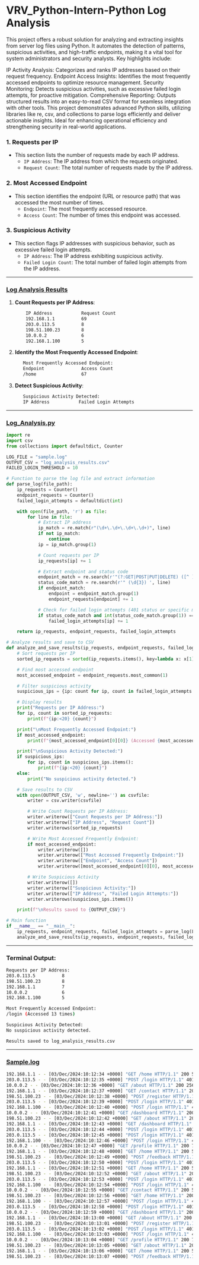 # VRV_Python-Intern-Python Log Analysis
This project offers a robust solution for analyzing and extracting insights from server log files using Python. It automates the detection of patterns, suspicious activities, and high-traffic endpoints, making it a vital tool for system administrators and security analysts. Key highlights include:

IP Activity Analysis: Categorizes and ranks IP addresses based on their request frequency.
Endpoint Access Insights: Identifies the most frequently accessed endpoints to optimize resource management.
Security Monitoring: Detects suspicious activities, such as excessive failed login attempts, for proactive mitigation.
Comprehensive Reporting: Outputs structured results into an easy-to-read CSV format for seamless integration with other tools.
This project demonstrates advanced Python skills, utilizing libraries like re, csv, and collections to parse logs efficiently and deliver actionable insights. Ideal for enhancing operational efficiency and strengthening security in real-world applications.
### 1. **Requests per IP**
- This section lists the number of requests made by each IP address.
  - `IP Address`: The IP address from which the requests originated.
  - `Request Count`: The total number of requests made by the IP address.
 

### 2. **Most Accessed Endpoint**
- This section identifies the endpoint (URL or resource path) that was accessed the most number of times.
  - `Endpoint`: The most frequently accessed resource.
  - `Access Count`: The number of times this endpoint was accessed.

### 3. **Suspicious Activity**
- This section flags IP addresses with suspicious behavior, such as excessive failed login attempts.
  - `IP Address`: The IP address exhibiting suspicious activity.
  - `Failed Login Count`: The total number of failed login attempts from the IP address.

---
### [**Log Analysis Results**](https://github.com/Dharunkumar-S/Python-Intern/blob/main/log_analysis_results.csv)
1. **Count Requests per IP Address**:
   
    ```bash
        IP Address           Request Count
        192.168.1.1          69
        203.0.113.5          8
        198.51.100.23        8
        10.0.0.2             6
        192.168.1.100        5
    ```

  2. **Identify the Most Frequently Accessed Endpoint**:

     ```bash
        Most Frequently Accessed Endpoint:
        Endpoint              Access Count
        /home                 67
     ```
  3. **Detect Suspicious Activity**:

     ```bash
        Suspicious Activity Detected:
        IP Address           Failed Login Attempts
        ```
---

###  [**Log_Analysis.py**](https://github.com/Dharunkumar-S/Python-Intern/blob/main/log_analysis.py)

```python
import re
import csv
from collections import defaultdict, Counter

LOG_FILE = "sample.log"
OUTPUT_CSV = "log_analysis_results.csv"
FAILED_LOGIN_THRESHOLD = 10

# Function to parse the log file and extract information
def parse_log(file_path):
    ip_requests = Counter()
    endpoint_requests = Counter()
    failed_login_attempts = defaultdict(int)

    with open(file_path, 'r') as file:
        for line in file:
            # Extract IP address
            ip_match = re.match(r"(\d+\.\d+\.\d+\.\d+)", line)
            if not ip_match:
                continue
            ip = ip_match.group(1)

            # Count requests per IP
            ip_requests[ip] += 1

            # Extract endpoint and status code
            endpoint_match = re.search(r'"(?:GET|POST|PUT|DELETE) ([^ ]+) HTTP', line)
            status_code_match = re.search(r'" (\d{3}) ', line)
            if endpoint_match:
                endpoint = endpoint_match.group(1)
                endpoint_requests[endpoint] += 1

            # Check for failed login attempts (401 status or specific message)
            if status_code_match and int(status_code_match.group(1)) == 401:
                failed_login_attempts[ip] += 1

    return ip_requests, endpoint_requests, failed_login_attempts

# Analyze results and save to CSV
def analyze_and_save_results(ip_requests, endpoint_requests, failed_login_attempts):
    # Sort requests per IP
    sorted_ip_requests = sorted(ip_requests.items(), key=lambda x: x[1], reverse=True)

    # Find most accessed endpoint
    most_accessed_endpoint = endpoint_requests.most_common(1)

    # Filter suspicious activity
    suspicious_ips = {ip: count for ip, count in failed_login_attempts.items() if count > FAILED_LOGIN_THRESHOLD}

    # Display results
    print("Requests per IP Address:")
    for ip, count in sorted_ip_requests:
        print(f"{ip:<20} {count}")

    print("\nMost Frequently Accessed Endpoint:")
    if most_accessed_endpoint:
        print(f"{most_accessed_endpoint[0][0]} (Accessed {most_accessed_endpoint[0][1]} times)")

    print("\nSuspicious Activity Detected:")
    if suspicious_ips:
        for ip, count in suspicious_ips.items():
            print(f"{ip:<20} {count}")
    else:
        print("No suspicious activity detected.")

    # Save results to CSV
    with open(OUTPUT_CSV, 'w', newline='') as csvfile:
        writer = csv.writer(csvfile)

        # Write Count Requests per IP Address:
        writer.writerow(["Count Requests per IP Address:"])
        writer.writerow(["IP Address", "Request Count"])
        writer.writerows(sorted_ip_requests)

        # Write Most Accessed Frequently Endpoint:
        if most_accessed_endpoint:
            writer.writerow([])
            writer.writerow(["Most Accessed Frequently Endpoint:"])
            writer.writerow(["Endpoint", "Access Count"])
            writer.writerow([most_accessed_endpoint[0][0], most_accessed_endpoint[0][1]])

        # Write Suspicious Activity
        writer.writerow([])
        writer.writerow(["Suspicious Activity:"])
        writer.writerow(["IP Address", "Failed Login Attempts:"])
        writer.writerows(suspicious_ips.items())

    print(f"\nResults saved to {OUTPUT_CSV}")

# Main function
if __name__ == "__main__":
    ip_requests, endpoint_requests, failed_login_attempts = parse_log(LOG_FILE)
    analyze_and_save_results(ip_requests, endpoint_requests, failed_login_attempts)

```

---
### **Terminal Output**:

```bash
Requests per IP Address:
203.0.113.5          8
198.51.100.23        8
192.168.1.1          7
10.0.0.2             6
192.168.1.100        5

Most Frequently Accessed Endpoint:
/login (Accessed 13 times)

Suspicious Activity Detected:
No suspicious activity detected.

Results saved to log_analysis_results.csv
```
---

### [**Sample.log**](https://github.com/Dharunkumar-S/Python-Intern/blob/main/sample.log)

```bash
192.168.1.1 - - [03/Dec/2024:10:12:34 +0000] "GET /home HTTP/1.1" 200 512
203.0.113.5 - - [03/Dec/2024:10:12:35 +0000] "POST /login HTTP/1.1" 401 128 "Invalid credentials"
10.0.0.2 - - [03/Dec/2024:10:12:36 +0000] "GET /about HTTP/1.1" 200 256
192.168.1.1 - - [03/Dec/2024:10:12:37 +0000] "GET /contact HTTP/1.1" 200 312
198.51.100.23 - - [03/Dec/2024:10:12:38 +0000] "POST /register HTTP/1.1" 200 128
203.0.113.5 - - [03/Dec/2024:10:12:39 +0000] "POST /login HTTP/1.1" 401 128 "Invalid credentials"
192.168.1.100 - - [03/Dec/2024:10:12:40 +0000] "POST /login HTTP/1.1" 401 128 "Invalid credentials"
10.0.0.2 - - [03/Dec/2024:10:12:41 +0000] "GET /dashboard HTTP/1.1" 200 1024
198.51.100.23 - - [03/Dec/2024:10:12:42 +0000] "GET /about HTTP/1.1" 200 256
192.168.1.1 - - [03/Dec/2024:10:12:43 +0000] "GET /dashboard HTTP/1.1" 200 1024
203.0.113.5 - - [03/Dec/2024:10:12:44 +0000] "POST /login HTTP/1.1" 401 128 "Invalid credentials"
203.0.113.5 - - [03/Dec/2024:10:12:45 +0000] "POST /login HTTP/1.1" 401 128 "Invalid credentials"
192.168.1.100 - - [03/Dec/2024:10:12:46 +0000] "POST /login HTTP/1.1" 401 128 "Invalid credentials"
10.0.0.2 - - [03/Dec/2024:10:12:47 +0000] "GET /profile HTTP/1.1" 200 768
192.168.1.1 - - [03/Dec/2024:10:12:48 +0000] "GET /home HTTP/1.1" 200 512
198.51.100.23 - - [03/Dec/2024:10:12:49 +0000] "POST /feedback HTTP/1.1" 200 128
203.0.113.5 - - [03/Dec/2024:10:12:50 +0000] "POST /login HTTP/1.1" 401 128 "Invalid credentials"
192.168.1.1 - - [03/Dec/2024:10:12:51 +0000] "GET /home HTTP/1.1" 200 512
198.51.100.23 - - [03/Dec/2024:10:12:52 +0000] "GET /about HTTP/1.1" 200 256
203.0.113.5 - - [03/Dec/2024:10:12:53 +0000] "POST /login HTTP/1.1" 401 128 "Invalid credentials"
192.168.1.100 - - [03/Dec/2024:10:12:54 +0000] "POST /login HTTP/1.1" 401 128 "Invalid credentials"
10.0.0.2 - - [03/Dec/2024:10:12:55 +0000] "GET /contact HTTP/1.1" 200 512
198.51.100.23 - - [03/Dec/2024:10:12:56 +0000] "GET /home HTTP/1.1" 200 512
192.168.1.100 - - [03/Dec/2024:10:12:57 +0000] "POST /login HTTP/1.1" 401 128 "Invalid credentials"
203.0.113.5 - - [03/Dec/2024:10:12:58 +0000] "POST /login HTTP/1.1" 401 128 "Invalid credentials"
10.0.0.2 - - [03/Dec/2024:10:12:59 +0000] "GET /dashboard HTTP/1.1" 200 1024
192.168.1.1 - - [03/Dec/2024:10:13:00 +0000] "GET /about HTTP/1.1" 200 256
198.51.100.23 - - [03/Dec/2024:10:13:01 +0000] "POST /register HTTP/1.1" 200 128
203.0.113.5 - - [03/Dec/2024:10:13:02 +0000] "POST /login HTTP/1.1" 401 128 "Invalid credentials"
192.168.1.100 - - [03/Dec/2024:10:13:03 +0000] "POST /login HTTP/1.1" 401 128 "Invalid credentials"
10.0.0.2 - - [03/Dec/2024:10:13:04 +0000] "GET /profile HTTP/1.1" 200 768
198.51.100.23 - - [03/Dec/2024:10:13:05 +0000] "GET /about HTTP/1.1" 200 256
192.168.1.1 - - [03/Dec/2024:10:13:06 +0000] "GET /home HTTP/1.1" 200 512
198.51.100.23 - - [03/Dec/2024:10:13:07 +0000] "POST /feedback HTTP/1.1" 200 128
```

